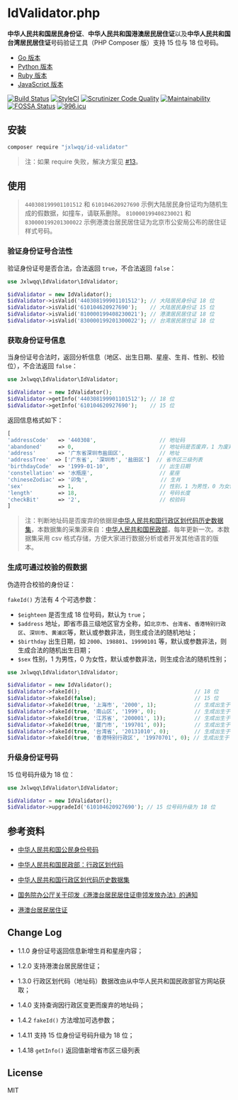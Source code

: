 # IdValidator.php

**中华人民共和国居民身份证**、**中华人民共和国港澳居民居住证**以及**中华人民共和国台湾居民居住证**号码验证工具（PHP Composer 版）支持 15 位与 18 位号码。

* [Go 版本](https://github.com/guanguans/id-validator)
* [Python 版本](https://github.com/jxlwqq/id-validator.py)
* [Ruby 版本](https://github.com/renyijiu/id_validator)
* [JavaScript 版本](https://github.com/mc-zone/IDValidator)


[![Build Status](https://travis-ci.org/jxlwqq/id-validator.svg?branch=master)](https://travis-ci.org/jxlwqq/id-validator)
[![StyleCI](https://github.styleci.io/repos/147758862/shield?branch=master)](https://github.styleci.io/repos/147758862)
[![Scrutinizer Code Quality](https://scrutinizer-ci.com/g/jxlwqq/id-validator/badges/quality-score.png?b=master)](https://scrutinizer-ci.com/g/jxlwqq/id-validator/?branch=master)
[![Maintainability](https://api.codeclimate.com/v1/badges/98880a5cb713e2652450/maintainability)](https://codeclimate.com/github/jxlwqq/id-validator/maintainability)
[![FOSSA Status](https://app.fossa.io/api/projects/git%2Bgithub.com%2Fjxlwqq%2Fid-validator.svg?type=shield)](https://app.fossa.io/projects/git%2Bgithub.com%2Fjxlwqq%2Fid-validator?ref=badge_shield)
[![996.icu](https://img.shields.io/badge/link-996.icu-red.svg)](https://996.icu)

## 安装

```bash
composer require "jxlwqq/id-validator"
```

> 注：如果 require 失败，解决方案见 [#13](https://github.com/jxlwqq/id-validator/pull/13)。

## 使用

> `440308199901101512` 和 `610104620927690` 示例大陆居民身份证均为随机生成的假数据，如撞车，请联系删除。
> `810000199408230021` 和 `830000199201300022` 示例港澳台居民居住证为北京市公安局公布的居住证样式号码。

### 验证身份证号合法性

验证身份证号是否合法，合法返回 `true`，不合法返回 `false`：

```php
use Jxlwqq\IdValidator\IdValidator;

$idValidator = new IdValidator();
$idValidator->isValid('440308199901101512'); // 大陆居民身份证 18 位
$idValidator->isValid('610104620927690');    // 大陆居民身份证 15 位
$idValidator->isValid('810000199408230021'); // 港澳居民居住证 18 位
$idValidator->isValid('830000199201300022'); // 台湾居民居住证 18 位
```

### 获取身份证号信息

当身份证号合法时，返回分析信息（地区、出生日期、星座、生肖、性别、校验位），不合法返回 `false`：
```php
use Jxlwqq\IdValidator\IdValidator;

$idValidator = new IdValidator();
$idValidator->getInfo('440308199901101512'); // 18 位
$idValidator->getInfo('610104620927690');    // 15 位
```
返回信息格式如下：

```php
[
'addressCode'   => '440308',                    // 地址码   
'abandoned'     => 0,                           // 地址码是否废弃，1 为废弃的，0 为正在使用的
'address'       => '广东省深圳市盐田区',           // 地址
'addressTree'  => ['广东省', '深圳市', '盐田区']  // 省市区三级列表
'birthdayCode'  => '1999-01-10',                // 出生日期
'constellation' => '水瓶座',                     // 星座
'chineseZodiac' => '卯兔',                       // 生肖
'sex'           => 1,                           // 性别，1 为男性，0 为女性
'length'        => 18,                          // 号码长度
'checkBit'      => '2',                         // 校验码
]
```

> 注：判断地址码是否废弃的依据是[中华人民共和国行政区划代码历史数据集](https://github.com/jxlwqq/address-code-of-china)，本数据集的采集源来自：[中华人民共和国民政部](http://www.mca.gov.cn/article/sj/xzqh//1980/)，每年更新一次。本数据集采用 csv 格式存储，方便大家进行数据分析或者开发其他语言的版本。

### 生成可通过校验的假数据
伪造符合校验的身份证：

`fakeId()` 方法有 4 个可选参数：
* `$eighteen` 是否生成 18 位号码，默认为 `true`；
* `$address` 地址，即省市县三级地区官方全称，如`北京市`、`台湾省`、`香港特别行政区`、`深圳市`、`黄浦区`等，默认或参数非法，则生成合法的随机地址；
* `$birthday` 出生日期，如 `2000`、`198801`、`19990101` 等，默认或参数非法，则生成合法的随机出生日期；
* `$sex` 性别，1 为男性，0 为女性，默认或参数非法，则生成合法的随机性别；

```php
use Jxlwqq\IdValidator\IdValidator;

$idValidator = new IdValidator();
$idValidator->fakeId();                                    // 18 位
$idValidator->fakeId(false);                               // 15 位
$idValidator->fakeId(true, '上海市', '2000', 1);            // 生成出生于 2000 年上海市的男性居民身份证
$idValidator->fakeId(true, '南山区', '1999', 0);            // 生成出生于 1999 年广东省深圳市南山区的女性居民身份证
$idValidator->fakeId(true, '江苏省', '200001', 1));         // 生成出生于 2000 年 1 月江苏省的男性居民身份证
$idValidator->fakeId(true, '厦门市', '199701', 0));         // 生成出生于 1997 年 1 月福建省厦门市的女性居民身份证
$idValidator->fakeId(true, '台湾省', '20131010', 0);        // 生成出生于 2013 年 10 月 10 日台湾省的女性居民居住证
$idValidator->fakeId(true, '香港特别行政区', '19970701', 0); // 生成出生于 1997 年 7 月 1 日香港特别行政区的女性居民居住证
```

### 升级身份证号码
15 位号码升级为 18 位：
```php
use Jxlwqq\IdValidator\IdValidator;

$idValidator = new IdValidator();
$idValidator->upgradeId('610104620927690'); // 15 位号码升级为 18 位
```

## 参考资料

* [中华人民共和国公民身份号码](https://zh.wikipedia.org/wiki/中华人民共和国公民身份号码)

* [中华人民共和国民政部：行政区划代码](http://www.mca.gov.cn/article/sj/xzqh/)

* [中华人民共和国行政区划代码历史数据集](https://github.com/jxlwqq/address-code-of-china)

* [国务院办公厅关于印发《港澳台居民居住证申领发放办法》的通知](http://www.gov.cn/zhengce/content/2018-08/19/content_5314865.htm)

* [港澳台居民居住证](https://zh.wikipedia.org/wiki/港澳台居民居住证)

## Change Log
* 1.1.0 身份证号返回信息新增生肖和星座内容；

* 1.2.0 支持港澳台居民居住证；

* 1.3.0 行政区划代码（地址码）数据改由从中华人民共和国民政部官方网站获取；

* 1.4.0 支持查询因行政区变更而废弃的地址码；

* 1.4.2 `fakeId()` 方法增加可选参数；

* 1.4.11 支持 15 位身份证号码升级为 18 位；

* 1.4.18 `getInfo()` 返回值新增省市区三级列表

## License
MIT


